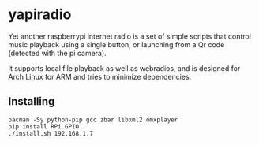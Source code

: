# yapiradio

Yet another raspberrypi internet radio is a set of simple scripts that control music playback using a single button, or launching from a Qr code (detected with the pi camera).

It supports local file playback as well as webradios, and is designed for Arch Linux for ARM and tries to minimize dependencies.

## Installing

```
pacman -Sy python-pip gcc zbar libxml2 omxplayer
pip install RPi.GPIO
./install.sh 192.168.1.7
```
